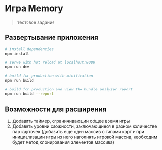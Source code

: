 # Игра Memory

> тестовое задание

## Развертывание приложения

``` bash
# install dependencies
npm install

# serve with hot reload at localhost:8080
npm run dev

# build for production with minification
npm run build

# build for production and view the bundle analyzer report
npm run build --report
```

## Возможности для расширения
1. Добавить таймер, ограничивающий общее время игры
2. Добавить уровни сложности, заключающиеся в разном количестве пар карточек (добавить еще один массив с типами карт и при инициализации игры из него наполнять игровой массив, необходим будет метод клонирования элементов массива)

